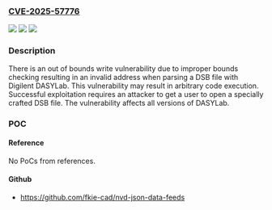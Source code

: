 ### [CVE-2025-57776](https://cve.mitre.org/cgi-bin/cvename.cgi?name=CVE-2025-57776)
![](https://img.shields.io/static/v1?label=Product&message=DASYLab&color=blue)
![](https://img.shields.io/static/v1?label=Version&message=0%20&color=brightgreen)
![](https://img.shields.io/static/v1?label=Vulnerability&message=CWE-1285%20Improper%20Validation%20of%20Specified%20Index%2C%20Position%2C%20or%20Offset%20in%20Input&color=brightgreen)

### Description

There is an out of bounds write vulnerability due to improper bounds checking resulting in an invalid address when parsing a DSB file with Digilent DASYLab.  This vulnerability may result in arbitrary code execution.  Successful exploitation requires an attacker to get a user to open a specially crafted DSB file.  The vulnerability affects all versions of DASYLab.

### POC

#### Reference
No PoCs from references.

#### Github
- https://github.com/fkie-cad/nvd-json-data-feeds

